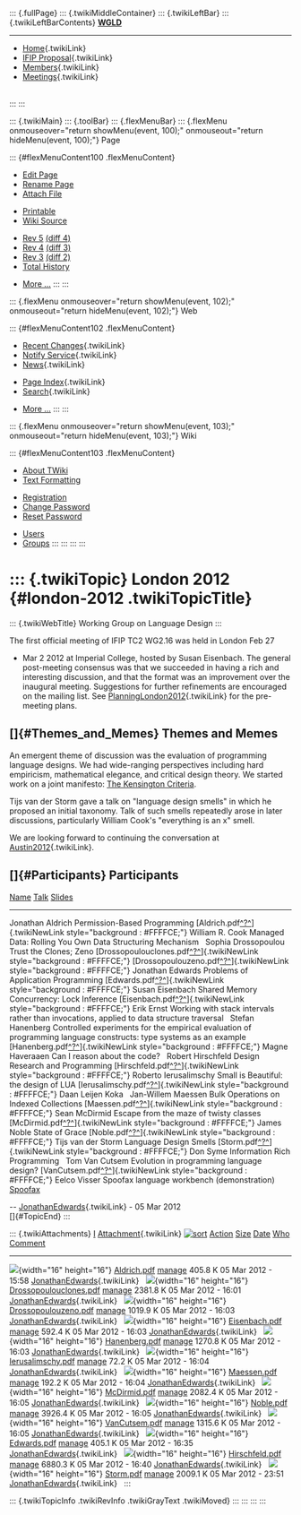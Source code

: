 ::: {.fullPage}
::: {.twikiMiddleContainer}
::: {.twikiLeftBar}
::: {.twikiLeftBarContents}
**[WGLD](http://www.program-transformation.org/view/WGLD/WebHome)**

------------------------------------------------------------------------

-   [Home](WebHome){.twikiLink}
-   [IFIP Proposal](Proposal){.twikiLink}
-   [Members](GroupMembers){.twikiLink}
-   [Meetings](Meetings){.twikiLink}

\
:::
:::

::: {.twikiMain}
::: {.toolBar}
::: {.flexMenuBar}
::: {.flexMenu onmouseover="return showMenu(event, 100);" onmouseout="return hideMenu(event, 100);"}
Page

::: {#flexMenuContent100 .flexMenuContent}
-   [Edit
    Page](http://www.program-transformation.org/edit/WGLD/London2012?t=1536829029)
-   [Rename
    Page](http://www.program-transformation.org/rename/WGLD/London2012)
-   [Attach
    File](http://www.program-transformation.org/attach/WGLD/London2012)

<!-- -->

-   [Printable](http://www.program-transformation.org/view/WGLD/London2012?skin=print.pattern)
-   [Wiki
    Source](http://www.program-transformation.org/view/WGLD/London2012?skin=text&raw=on&contenttype=text/plain)

<!-- -->

-   [Rev
    5](http://www.program-transformation.org/view/WGLD/London2012?rev=1.5)
    [(diff 4)](http://www.program-transformation.org/rdiff/WGLD/London2012?rev1=1.5&rev2=1.4)
-   [Rev
    4](http://www.program-transformation.org/view/WGLD/London2012?rev=1.4)
    [(diff 3)](http://www.program-transformation.org/rdiff/WGLD/London2012?rev1=1.4&rev2=1.3)
-   [Rev
    3](http://www.program-transformation.org/view/WGLD/London2012?rev=1.3)
    [(diff 2)](http://www.program-transformation.org/rdiff/WGLD/London2012?rev1=1.3&rev2=1.2)
-   [Total
    History](http://www.program-transformation.org/rdiff/WGLD/London2012)

<!-- -->

-   [More
    \...](http://www.program-transformation.org/oops/WGLD/London2012?template=oopsmore&param1=1.5&param2=1.5)
:::
:::

::: {.flexMenu onmouseover="return showMenu(event, 102);" onmouseout="return hideMenu(event, 102);"}
Web

::: {#flexMenuContent102 .flexMenuContent}
-   [Recent Changes](WebChanges){.twikiLink}
-   [Notify Service](WebNotify){.twikiLink}
-   [News](WebNews){.twikiLink}

<!-- -->

-   [Page Index](WebIndex){.twikiLink}
-   [Search](WebSearch){.twikiLink}

<!-- -->

-   [More
    \...](http://www.program-transformation.org/oops/WGLD/London2012?template=oopsmore&param1=1.5&param2=1.5)
:::
:::

::: {.flexMenu onmouseover="return showMenu(event, 103);" onmouseout="return hideMenu(event, 103);"}
Wiki

::: {#flexMenuContent103 .flexMenuContent}
-   [About
    TWiki](http://www.program-transformation.org/view/TWiki/WebHome)
-   [Text
    Formatting](http://www.program-transformation.org/view/TWiki/TextFormattingRules)

<!-- -->

-   [Registration](http://www.program-transformation.org/view/TWiki/TWikiRegistration)
-   [Change
    Password](http://www.program-transformation.org/view/TWiki/ChangePassword)
-   [Reset
    Password](http://www.program-transformation.org/view/TWiki/ResetPassword)

<!-- -->

-   [Users](http://www.program-transformation.org/view/Main/TWikiUsers)
-   [Groups](http://www.program-transformation.org/view/Main/TWikiGroups)
:::
:::
:::
:::

::: {.twikiTopic}
London 2012 {#london-2012 .twikiTopicTitle}
===========

::: {.twikiWebTitle}
Working Group on Language Design
:::

The first official meeting of IFIP TC2 WG2.16 was held in London Feb 27
- Mar 2 2012 at Imperial College, hosted by Susan Eisenbach. The general
post-meeting consensus was that we succeeded in having a rich and
interesting discussion, and that the format was an improvement over the
inaugural meeting. Suggestions for further refinements are encouraged on
the mailing list. See
[PlanningLondon2012](PlanningLondon2012){.twikiLink} for the pre-meeting
plans.

[]{#Themes_and_Memes} Themes and Memes
--------------------------------------

An emergent theme of discussion was the evaluation of programming
language designs. We had wide-ranging perspectives including hard
empiricism, mathematical elegance, and critical design theory. We
started work on a joint manifesto: [The Kensington
Criteria](https://docs.google.com/document/pub?id=1H8frOjHSlMpqjdlxjK55qkm-z5SbJHikcOtPbT3cQSs).

Tijs van der Storm gave a talk on \"language design smells\" in which he
proposed an initial taxonomy. Talk of such smells repeatedly arose in
later discussions, particularly William Cook\'s \"everything is an x\"
smell.

We are looking forward to continuing the conversation at
[Austin2012](Austin2012){.twikiLink}.

[]{#Participants} Participants
------------------------------

  [Name](http://www.program-transformation.org/WGLD/London2012?sortcol=0&table=1&up=0#sorted_table "Sort by this column")   [Talk](http://www.program-transformation.org/WGLD/London2012?sortcol=1&table=1&up=0#sorted_table "Sort by this column")   [Slides](http://www.program-transformation.org/WGLD/London2012?sortcol=2&table=1&up=0#sorted_table "Sort by this column")
  ------------------------------------------------------------------------------------------------------------------------- ------------------------------------------------------------------------------------------------------------------------- -------------------------------------------------------------------------------------------------------------------------------------------------------------------------------------------------------------------------------------------------------------------------------------------------------------------------------------------------------------------------------------------
  Jonathan Aldrich                                                                                                          Permission-Based Programming                                                                                              [Aldrich.pdf[^?^](http://www.program-transformation.org/edit/WGLD/PubWGLDLondon2012Aldrichpdf?topicparent=WGLD.London2012)]{.twikiNewLink style="background : #FFFFCE;"}
  William R. Cook                                                                                                           Managed Data: Rolling You Own Data Structuring Mechanism                                                                   
  Sophia Drossopoulou                                                                                                       Trust the Clones; Zeno                                                                                                    [Drossopoulouclones.pdf[^?^](http://www.program-transformation.org/edit/WGLD/PubWGLDLondon2012Drossopoulouclonespdf?topicparent=WGLD.London2012)]{.twikiNewLink style="background : #FFFFCE;"} [Drossopoulouzeno.pdf[^?^](http://www.program-transformation.org/edit/WGLD/PubWGLDLondon2012Drossopoulouzenopdf?topicparent=WGLD.London2012)]{.twikiNewLink style="background : #FFFFCE;"}
  Jonathan Edwards                                                                                                          Problems of Application Programming                                                                                       [Edwards.pdf[^?^](http://www.program-transformation.org/edit/WGLD/PubWGLDLondon2012Edwardspdf?topicparent=WGLD.London2012)]{.twikiNewLink style="background : #FFFFCE;"}
  Susan Eisenbach                                                                                                           Shared Memory Concurrency: Lock Inference                                                                                 [Eisenbach.pdf[^?^](http://www.program-transformation.org/edit/WGLD/PubWGLDLondon2012Eisenbachpdf?topicparent=WGLD.London2012)]{.twikiNewLink style="background : #FFFFCE;"}
  Erik Ernst                                                                                                                Working with stack intervals rather than invocations, applied to data structure traversal                                  
  Stefan Hanenberg                                                                                                          Controlled experiments for the empirical evaluation of programming language constructs: type systems as an example        [Hanenberg.pdf[^?^](http://www.program-transformation.org/edit/WGLD/PubWGLDLondon2012Hanenbergpdf?topicparent=WGLD.London2012)]{.twikiNewLink style="background : #FFFFCE;"}
  Magne Haveraaen                                                                                                           Can I reason about the code?                                                                                               
  Robert Hirschfeld                                                                                                         Design Research and Programming                                                                                           [Hirschfeld.pdf[^?^](http://www.program-transformation.org/edit/WGLD/PubWGLDLondon2012Hirschfeldpdf?topicparent=WGLD.London2012)]{.twikiNewLink style="background : #FFFFCE;"}
  Roberto Ierusalimschy                                                                                                     Small is Beautiful: the design of LUA                                                                                     [Ierusalimschy.pdf[^?^](http://www.program-transformation.org/edit/WGLD/PubWGLDLondon2012Ierusalimschypdf?topicparent=WGLD.London2012)]{.twikiNewLink style="background : #FFFFCE;"}
  Daan Leijen                                                                                                               Koka                                                                                                                       
  Jan-Willem Maessen                                                                                                        Bulk Operations on Indexed Collections                                                                                    [Maessen.pdf[^?^](http://www.program-transformation.org/edit/WGLD/PubWGLDLondon2012Maessenpdf?topicparent=WGLD.London2012)]{.twikiNewLink style="background : #FFFFCE;"}
  Sean McDirmid                                                                                                             Escape from the maze of twisty classes                                                                                    [McDirmid.pdf[^?^](http://www.program-transformation.org/edit/WGLD/PubWGLDLondon2012McDirmidpdf?topicparent=WGLD.London2012)]{.twikiNewLink style="background : #FFFFCE;"}
  James Noble                                                                                                               State of Grace                                                                                                            [Noble.pdf[^?^](http://www.program-transformation.org/edit/WGLD/PubWGLDLondon2012Noblepdf?topicparent=WGLD.London2012)]{.twikiNewLink style="background : #FFFFCE;"}
  Tijs van der Storm                                                                                                        Language Design Smells                                                                                                    [Storm.pdf[^?^](http://www.program-transformation.org/edit/WGLD/PubWGLDLondon2012Stormpdf?topicparent=WGLD.London2012)]{.twikiNewLink style="background : #FFFFCE;"}
  Don Syme                                                                                                                  Information Rich Programming                                                                                               
  Tom Van Cutsem                                                                                                            Evolution in programming language design?                                                                                 [VanCutsem.pdf[^?^](http://www.program-transformation.org/edit/WGLD/PubWGLDLondon2012VanCutsempdf?topicparent=WGLD.London2012)]{.twikiNewLink style="background : #FFFFCE;"}
  Eelco Visser                                                                                                              Spoofax language workbench (demonstration)                                                                                [Spoofax](http://spoofax.org)

\-- [JonathanEdwards](../Main/JonathanEdwards){.twikiLink} - 05 Mar
2012\
[]{#TopicEnd}
:::

::: {.twikiAttachments}
  [I](http://www.program-transformation.org/WGLD/London2012?sortcol=0&table=2&up=0#sorted_table "Sort by this column")   [Attachment](../TWiki/FileAttachment){.twikiLink} [![sort](../pub/TWiki/TablePlugin/diamond.gif)](http://www.program-transformation.org/WGLD/London2012?sortcol=1&table=2&up=0#sorted_table "Sort by this column")   [Action](http://www.program-transformation.org/WGLD/London2012?sortcol=2&table=2&up=0#sorted_table "Sort by this column")                                                  [Size](http://www.program-transformation.org/WGLD/London2012?sortcol=3&table=2&up=0#sorted_table "Sort by this column") [Date](http://www.program-transformation.org/WGLD/London2012?sortcol=4&table=2&up=0#sorted_table "Sort by this column")   [Who](http://www.program-transformation.org/WGLD/London2012?sortcol=5&table=2&up=0#sorted_table "Sort by this column")   [Comment](http://www.program-transformation.org/WGLD/London2012?sortcol=6&table=2&up=0#sorted_table "Sort by this column")
  ---------------------------------------------------------------------------------------------------------------------- -------------------------------------------------------------------------------------------------------------------------------------------------------------------------------------------------------------------- ------------------------------------------------------------------------------------------------------------------------------------------------------------------------ ------------------------------------------------------------------------------------------------------------------------- ------------------------------------------------------------------------------------------------------------------------- ------------------------------------------------------------------------------------------------------------------------ ----------------------------------------------------------------------------------------------------------------------------
  ![](../pub/icn/pdf.gif){width="16" height="16"}                                                                        [Aldrich.pdf](http://www.program-transformation.org/pub/WGLD/London2012/Aldrich.pdf)                                                                                                                                 [manage](http://www.program-transformation.org/attach/WGLD/London2012?filename=Aldrich.pdf&revInfo=1 "change, update, previous revisions, move, delete...")                                                                                                                                405.8 K 05 Mar 2012 - 15:58                                                                                                       [JonathanEdwards](../Main/JonathanEdwards){.twikiLink}                                                                    
  ![](../pub/icn/pdf.gif){width="16" height="16"}                                                                        [Drossopoulouclones.pdf](http://www.program-transformation.org/pub/WGLD/London2012/Drossopoulouclones.pdf)                                                                                                           [manage](http://www.program-transformation.org/attach/WGLD/London2012?filename=Drossopoulouclones.pdf&revInfo=1 "change, update, previous revisions, move, delete...")                                                                                                                    2381.8 K 05 Mar 2012 - 16:01                                                                                                       [JonathanEdwards](../Main/JonathanEdwards){.twikiLink}                                                                    
  ![](../pub/icn/pdf.gif){width="16" height="16"}                                                                        [Drossopoulouzeno.pdf](http://www.program-transformation.org/pub/WGLD/London2012/Drossopoulouzeno.pdf)                                                                                                               [manage](http://www.program-transformation.org/attach/WGLD/London2012?filename=Drossopoulouzeno.pdf&revInfo=1 "change, update, previous revisions, move, delete...")                                                                                                                      1019.9 K 05 Mar 2012 - 16:03                                                                                                       [JonathanEdwards](../Main/JonathanEdwards){.twikiLink}                                                                    
  ![](../pub/icn/pdf.gif){width="16" height="16"}                                                                        [Eisenbach.pdf](http://www.program-transformation.org/pub/WGLD/London2012/Eisenbach.pdf)                                                                                                                             [manage](http://www.program-transformation.org/attach/WGLD/London2012?filename=Eisenbach.pdf&revInfo=1 "change, update, previous revisions, move, delete...")                                                                                                                              592.4 K 05 Mar 2012 - 16:03                                                                                                       [JonathanEdwards](../Main/JonathanEdwards){.twikiLink}                                                                    
  ![](../pub/icn/pdf.gif){width="16" height="16"}                                                                        [Hanenberg.pdf](http://www.program-transformation.org/pub/WGLD/London2012/Hanenberg.pdf)                                                                                                                             [manage](http://www.program-transformation.org/attach/WGLD/London2012?filename=Hanenberg.pdf&revInfo=1 "change, update, previous revisions, move, delete...")                                                                                                                             1270.8 K 05 Mar 2012 - 16:03                                                                                                       [JonathanEdwards](../Main/JonathanEdwards){.twikiLink}                                                                    
  ![](../pub/icn/pdf.gif){width="16" height="16"}                                                                        [Ierusalimschy.pdf](http://www.program-transformation.org/pub/WGLD/London2012/Ierusalimschy.pdf)                                                                                                                     [manage](http://www.program-transformation.org/attach/WGLD/London2012?filename=Ierusalimschy.pdf&revInfo=1 "change, update, previous revisions, move, delete...")                                                                                                                           72.2 K 05 Mar 2012 - 16:04                                                                                                       [JonathanEdwards](../Main/JonathanEdwards){.twikiLink}                                                                    
  ![](../pub/icn/pdf.gif){width="16" height="16"}                                                                        [Maessen.pdf](http://www.program-transformation.org/pub/WGLD/London2012/Maessen.pdf)                                                                                                                                 [manage](http://www.program-transformation.org/attach/WGLD/London2012?filename=Maessen.pdf&revInfo=1 "change, update, previous revisions, move, delete...")                                                                                                                                192.2 K 05 Mar 2012 - 16:04                                                                                                       [JonathanEdwards](../Main/JonathanEdwards){.twikiLink}                                                                    
  ![](../pub/icn/pdf.gif){width="16" height="16"}                                                                        [McDirmid.pdf](http://www.program-transformation.org/pub/WGLD/London2012/McDirmid.pdf)                                                                                                                               [manage](http://www.program-transformation.org/attach/WGLD/London2012?filename=McDirmid.pdf&revInfo=1 "change, update, previous revisions, move, delete...")                                                                                                                              2082.4 K 05 Mar 2012 - 16:05                                                                                                       [JonathanEdwards](../Main/JonathanEdwards){.twikiLink}                                                                    
  ![](../pub/icn/pdf.gif){width="16" height="16"}                                                                        [Noble.pdf](http://www.program-transformation.org/pub/WGLD/London2012/Noble.pdf)                                                                                                                                     [manage](http://www.program-transformation.org/attach/WGLD/London2012?filename=Noble.pdf&revInfo=1 "change, update, previous revisions, move, delete...")                                                                                                                                 3926.4 K 05 Mar 2012 - 16:05                                                                                                       [JonathanEdwards](../Main/JonathanEdwards){.twikiLink}                                                                    
  ![](../pub/icn/pdf.gif){width="16" height="16"}                                                                        [VanCutsem.pdf](http://www.program-transformation.org/pub/WGLD/London2012/VanCutsem.pdf)                                                                                                                             [manage](http://www.program-transformation.org/attach/WGLD/London2012?filename=VanCutsem.pdf&revInfo=1 "change, update, previous revisions, move, delete...")                                                                                                                             1315.6 K 05 Mar 2012 - 16:05                                                                                                       [JonathanEdwards](../Main/JonathanEdwards){.twikiLink}                                                                    
  ![](../pub/icn/pdf.gif){width="16" height="16"}                                                                        [Edwards.pdf](http://www.program-transformation.org/pub/WGLD/London2012/Edwards.pdf)                                                                                                                                 [manage](http://www.program-transformation.org/attach/WGLD/London2012?filename=Edwards.pdf&revInfo=1 "change, update, previous revisions, move, delete...")                                                                                                                                405.1 K 05 Mar 2012 - 16:35                                                                                                       [JonathanEdwards](../Main/JonathanEdwards){.twikiLink}                                                                    
  ![](../pub/icn/pdf.gif){width="16" height="16"}                                                                        [Hirschfeld.pdf](http://www.program-transformation.org/pub/WGLD/London2012/Hirschfeld.pdf)                                                                                                                           [manage](http://www.program-transformation.org/attach/WGLD/London2012?filename=Hirschfeld.pdf&revInfo=1 "change, update, previous revisions, move, delete...")                                                                                                                            6880.3 K 05 Mar 2012 - 16:40                                                                                                       [JonathanEdwards](../Main/JonathanEdwards){.twikiLink}                                                                    
  ![](../pub/icn/pdf.gif){width="16" height="16"}                                                                        [Storm.pdf](http://www.program-transformation.org/pub/WGLD/London2012/Storm.pdf)                                                                                                                                     [manage](http://www.program-transformation.org/attach/WGLD/London2012?filename=Storm.pdf&revInfo=1 "change, update, previous revisions, move, delete...")                                                                                                                                 2009.1 K 05 Mar 2012 - 23:51                                                                                                       [JonathanEdwards](../Main/JonathanEdwards){.twikiLink}                                                                    
:::

::: {.twikiTopicInfo .twikiRevInfo .twikiGrayText .twikiMoved}
:::
:::
:::
:::
